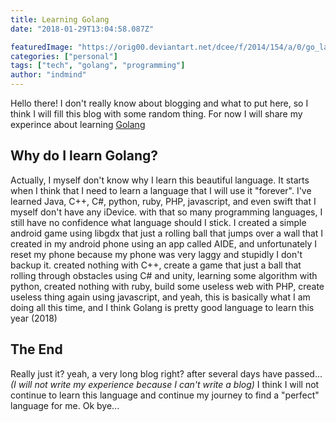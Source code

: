 ```yaml
---
title: Learning Golang
date: "2018-01-29T13:04:58.087Z"

featuredImage: "https://orig00.deviantart.net/dcee/f/2014/154/a/0/go_lang_mascot_by_kirael_art-d7kunhu.gif"
categories: ["personal"]
tags: ["tech", "golang", "programming"]
author: "indmind"
---
```


Hello there! I don't really know about blogging and what to put here, so I think I will fill this blog with some random thing. For now I will share my experince about learning [Golang](https://golang.org)

## Why do I learn Golang?
Actually, I myself don't know why I learn this beautiful language. It starts when I think that I need to learn a language that I will use it "forever". I've learned Java, C++, C#, python, ruby, PHP, javascript, and even swift that I myself don't have any iDevice. with that so many programming languages, I still have no confidence what language should I stick. I created a simple android game using libgdx that just a rolling ball that jumps over a wall that I created in my android phone using an app called AIDE, and unfortunately I reset my phone because my phone was very laggy and stupidly I don't backup it. created nothing with C++, create a game that just a ball that rolling through obstacles using C# and unity, learning some algorithm with python, created nothing with ruby, build some useless web with PHP, create useless thing again using javascript, and yeah, this is basically what I am doing all this time, and I think Golang is pretty good language to learn this year (2018)

## The End
Really just it? yeah, a very long blog right? after several days have passed... *(I will not write my experience because I can't write a blog)* I think I will not continue to learn this language and continue my journey to find a "perfect" language for me. Ok bye...

